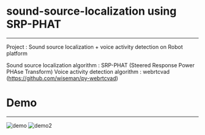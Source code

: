 # sound-source-localization using SRP-PHAT
---
Project : Sound source localization + voice activity detection on Robot platform

Sound source localization algorithm : SRP-PHAT (Steered Response Power PHAse Transform)
Voice activity detection algorithm : webrtcvad (https://github.com/wiseman/py-webrtcvad)

# Demo
---
![demo](./demo/demo.gif)
![demo2](./demo/demo2.gif)
